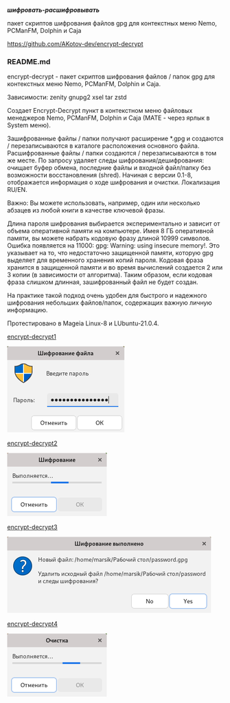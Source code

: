 ***шифровать-расшифровывать*** 

пакет скриптов шифрования файлов gpg для контекстных меню Nemo, PCManFM, Dolphin и Caja

https://github.com/AKotov-dev/encrypt-decrypt

### README.md

encrypt-decrypt - пакет скриптов шифрования файлов / папок gpg для контекстных меню Nemo, PCManFM, Dolphin и Caja.

Зависимости: zenity gnupg2 xsel tar zstd

Создает Encrypt-Decrypt пункт в контекстном меню файловых менеджеров Nemo, PCManFM, Dolphin и Caja (MATE - через ярлык в System меню).

Зашифрованные файлы / папки получают расширение *.gpg и создаются / перезаписываются в каталоге расположения основного файла. Расшифрованные файлы / папки создаются / перезаписываются в том же месте. По запросу удаляет следы шифрования/дешифрования: очищает буфер обмена, последние файлы и входной файл/папку без возможности восстановления (shred). Начиная с версии 0.1-8, отображается информация о ходе шифрования и очистки. Локализация RU/EN.

Важно: Вы можете использовать, например, один или несколько абзацев из любой книги в качестве ключевой фразы.

Длина пароля шифрования выбирается экспериментально и зависит от объема оперативной памяти на компьютере. Имея 8 ГБ оперативной памяти, вы можете набрать кодовую фразу длиной 10999 символов. Ошибка появляется на 11000: gpg: Warning: using insecure memory!. Это указывает на то, что недостаточно защищенной памяти, которую gpg выделяет для временного хранения копий пароля. Кодовая фраза хранится в защищенной памяти и во время вычислений создается 2 или 3 копии (в зависимости от алгоритма). Таким образом, если кодовая фраза слишком длинная, зашифрованный файл не будет создан.

На практике такой подход очень удобен для быстрого и надежного шифрования небольших файлов/папок, содержащих важную личную информацию.

Протестировано в Mageia Linux-8 и LUbuntu-21.0.4.

[encrypt-decrypt1](https://github.com/AKotov-dev/encrypt-decrypt/blob/main/ScreenShots/encrypt-decrypt1.png) 

![](/img/ScreenShots/encrypt-decrypt1.png)

[encrypt-decrypt2](https://github.com/AKotov-dev/encrypt-decrypt/blob/main/ScreenShots/encrypt-decrypt2.png)  
 
![](/img/ScreenShots/encrypt-decrypt2.png)

[encrypt-decrypt3](https://github.com/AKotov-dev/encrypt-decrypt/blob/main/ScreenShots/encrypt-decrypt3.png) 

![](/img/ScreenShots/encrypt-decrypt3.png)
 
[encrypt-decrypt4](https://github.com/AKotov-dev/encrypt-decrypt/blob/main/ScreenShots/encrypt-decrypt4.png)

![](/img/ScreenShots/encrypt-decrypt4.png)
